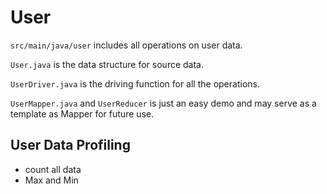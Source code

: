 # User
`src/main/java/user` includes all operations on user data.

`User.java` is the data structure for source data. 

`UserDriver.java` is the driving function for all the operations.

`UserMapper.java` and `UserReducer` is just an easy demo and may serve as a template as Mapper for future use.

## User Data Profiling
* count all data
* Max and Min
